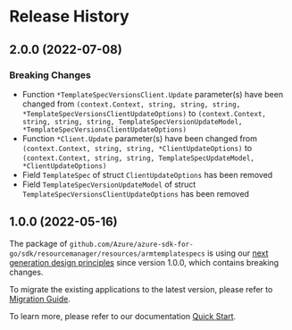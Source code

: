 # Release History

## 2.0.0 (2022-07-08)
### Breaking Changes

- Function `*TemplateSpecVersionsClient.Update` parameter(s) have been changed from `(context.Context, string, string, string, *TemplateSpecVersionsClientUpdateOptions)` to `(context.Context, string, string, string, TemplateSpecVersionUpdateModel, *TemplateSpecVersionsClientUpdateOptions)`
- Function `*Client.Update` parameter(s) have been changed from `(context.Context, string, string, *ClientUpdateOptions)` to `(context.Context, string, string, TemplateSpecUpdateModel, *ClientUpdateOptions)`
- Field `TemplateSpec` of struct `ClientUpdateOptions` has been removed
- Field `TemplateSpecVersionUpdateModel` of struct `TemplateSpecVersionsClientUpdateOptions` has been removed


## 1.0.0 (2022-05-16)

The package of `github.com/Azure/azure-sdk-for-go/sdk/resourcemanager/resources/armtemplatespecs` is using our [next generation design principles](https://azure.github.io/azure-sdk/general_introduction.html) since version 1.0.0, which contains breaking changes.

To migrate the existing applications to the latest version, please refer to [Migration Guide](https://aka.ms/azsdk/go/mgmt/migration).

To learn more, please refer to our documentation [Quick Start](https://aka.ms/azsdk/go/mgmt).